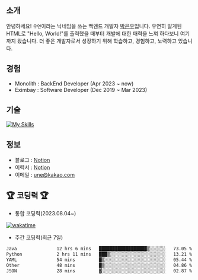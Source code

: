 ## 소개
안녕하세요! `우연`이라는 닉네임을 쓰는 백엔드 개발자 [박은우](https://dev-wooyeon.github.io/quiz-app/)입니다. 우연히 알게된 HTML로 "Hello, World!"를 출력했을 때부터 개발에 대한 매력을 느껴 하다보니 여기까지 왔습니다. 더 좋은 개발자로서 성장하기 위해 학습하고, 경험하고, 노력하고 있습니다.


## 경험
- Monolith : BackEnd Developer (Apr 2023 ~ now)
- Eximbay  : Software Developer (Dec 2019 ~ Mar 2023)

## 기술
[![My Skills](https://skillicons.dev/icons?i=java,spring,mysql,mongo,linux,aws,grafana)](https://skillicons.dev)

## 정보
- 블로그 : [Notion](https://notion-blog-ieunune.vercel.app)
- 이력서 : [Notion](https://ieunune.notion.site/28-88178b31333b4be7b8b9821a7232e73c?pvs=4)
- 이메일 : une@kakao.com

## 🏆 코딩력 🏆 
- 통합 코딩력(2023.08.04~)

[![wakatime](https://wakatime.com/badge/user/099dd627-fdab-4072-b87a-fa91c7a76d8d.svg?style=for-the-badge)](https://wakatime.com/@099dd627-fdab-4072-b87a-fa91c7a76d8d)

- 주간 코딩력(최근 7일)

<!--START_SECTION:waka-->

```txt
Java               12 hrs 6 mins   ██████████████████▒░░░░░░   73.05 %
Python             2 hrs 11 mins   ███▒░░░░░░░░░░░░░░░░░░░░░   13.21 %
YAML               54 mins         █▒░░░░░░░░░░░░░░░░░░░░░░░   05.44 %
Other              48 mins         █▒░░░░░░░░░░░░░░░░░░░░░░░   04.86 %
JSON               28 mins         ▓░░░░░░░░░░░░░░░░░░░░░░░░   02.87 %
```

<!--END_SECTION:waka-->

<!-- ![](./profile-3d-contrib/profile-night-view.svg)-->
